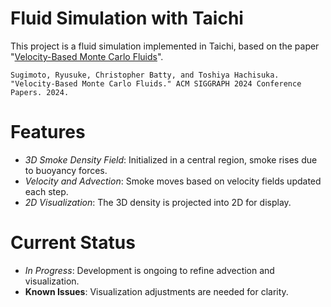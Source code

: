 # Fluid Simulation with Taichi

This project is a fluid simulation implemented in Taichi, based on the paper "[Velocity-Based Monte Carlo Fluids](https://dl.acm.org/doi/pdf/10.1145/3641519.3657405?casa_token=1d0Hs9JNiz4AAAAA:FcUWpr7VOmo2h2RCtnMU58Go_kOqL8gAgBW7lrnD2RzV4_54rLX94s7Gb-FNCIjJ2zWNpSGficoqBIE)".
```
Sugimoto, Ryusuke, Christopher Batty, and Toshiya Hachisuka. "Velocity-Based Monte Carlo Fluids." ACM SIGGRAPH 2024 Conference Papers. 2024.
```

# Features

- *3D Smoke Density Field*: Initialized in a central region, smoke rises due to buoyancy forces.
- *Velocity and Advection*: Smoke moves based on velocity fields updated each step.
- *2D Visualization*: The 3D density is projected into 2D for display.

# Current Status

- *In Progress*: Development is ongoing to refine advection and visualization.
- **Known Issues**: Visualization adjustments are needed for clarity.

